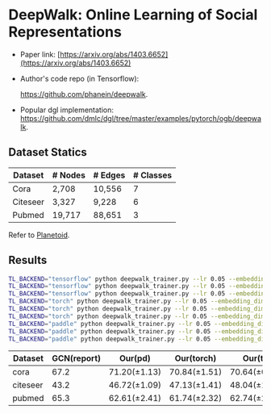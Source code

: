 # DeepWalk: Online Learning of Social Representations

- Paper link: [https://arxiv.org/abs/1403.6652](https://arxiv.org/abs/1403.6652)

- Author's code repo (in Tensorflow):

    https://github.com/phanein/deepwalk.

- Popular dgl implementation:
    https://github.com/dmlc/dgl/tree/master/examples/pytorch/ogb/deepwalk.

Dataset Statics
-------

| Dataset  | # Nodes | # Edges | # Classes |
| -------- | ------- | ------- | --------- |
| Cora     | 2,708   | 10,556  | 7         |
| Citeseer | 3,327   | 9,228   | 6         |
| Pubmed   | 19,717  | 88,651  | 3         |

Refer to [Planetoid](https://gammagl.readthedocs.io/en/latest/api/gammagl.datasets.html#gammagl.datasets.Planetoid).

## Results

```bash
TL_BACKEND="tensorflow" python deepwalk_trainer.py --lr 0.05 --embedding_dim 128 --walk_length 20 --window_size 10 --num_walks 10 --n_epoch 100 --dataset cora
TL_BACKEND="tensorflow" python deepwalk_trainer.py --lr 0.05 --embedding_dim 128 --walk_length 20 --window_size 10 --num_walks 10 --n_epoch 100 --dataset citeseer
TL_BACKEND="tensorflow" python deepwalk_trainer.py --lr 0.05 --embedding_dim 64 --walk_length 10 --window_size 5 --num_walks 10 --n_epoch 100 --dataset pubmed
TL_BACKEND="torch" python deepwalk_trainer.py --lr 0.05 --embedding_dim 128 --walk_length 20 --window_size 10 --num_walks 10 --n_epoch 100 --dataset cora
TL_BACKEND="torch" python deepwalk_trainer.py --lr 0.05 --embedding_dim 128 --walk_length 20 --window_size 10 --num_walks 10 --n_epoch 100 --dataset citeseer
TL_BACKEND="torch" python deepwalk_trainer.py --lr 0.05 --embedding_dim 64 --walk_length 10 --window_size 5 --num_walks 10 --n_epoch 100 --dataset pubmed
TL_BACKEND="paddle" python deepwalk_trainer.py --lr 0.05 --embedding_dim 128 --walk_length 20 --window_size 10 --num_walks 10 --n_epoch 100 --dataset cora
TL_BACKEND="paddle" python deepwalk_trainer.py --lr 0.05 --embedding_dim 128 --walk_length 20 --window_size 10 --num_walks 10 --n_epoch 100 --dataset citeseer
TL_BACKEND="paddle" python deepwalk_trainer.py --lr 0.05 --embedding_dim 64 --walk_length 10 --window_size 5 --num_walks 10 --n_epoch 100 --dataset pubmed
```



| Dataset  | GCN(report) | Our(pd)      | Our(torch)   | Our(tf)      |
| -------- | ----------- | ------------ | ------------ | ------------ |
| cora     | 67.2        | 71.20(±1.13) | 70.84(±1.51) | 70.64(±0.96) |
| citeseer | 43.2        | 46.72(±1.09) | 47.13(±1.41) | 48.04(±1.96) |
| pubmed   | 65.3        | 62.61(±2.41) | 61.74(±2.32) | 62.74(±2.43) |